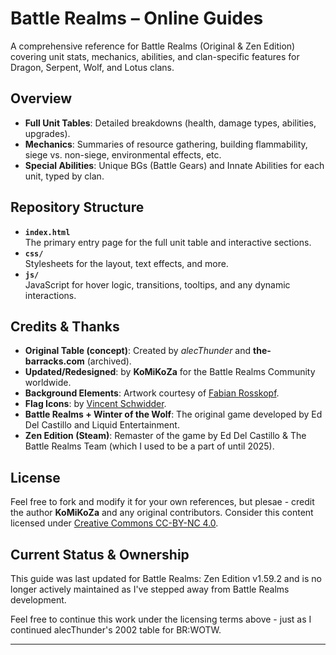 # Battle Realms – Online Guides

A comprehensive reference for Battle Realms (Original & Zen Edition) covering unit stats, mechanics, abilities, and clan-specific features for Dragon, Serpent, Wolf, and Lotus clans.

## Overview
- **Full Unit Tables**: Detailed breakdowns (health, damage types, abilities, upgrades).
- **Mechanics**: Summaries of resource gathering, building flammability, siege vs. non-siege, environmental effects, etc.
- **Special Abilities**: Unique BGs (Battle Gears) and Innate Abilities for each unit, typed by clan.

## Repository Structure
- **`index.html`**  
  The primary entry page for the full unit table and interactive sections.  
- **`css/`**  
  Stylesheets for the layout, text effects, and more.  
- **`js/`**  
  JavaScript for hover logic, transitions, tooltips, and any dynamic interactions.  

## Credits & Thanks
- **Original Table (concept)**: Created by *alecThunder* and **the-barracks.com** (archived).  
- **Updated/Redesigned**: by **KoMiKoZa** for the Battle Realms Community worldwide.  
- **Background Elements**: Artwork courtesy of [Fabian Rosskopf](https://www.artstation.com/faro).  
- **Flag Icons**: by [Vincent Schwidder](https://www.iconfinder.com/yummygum).  
- **Battle Realms + Winter of the Wolf**: The original game developed by Ed Del Castillo and Liquid Entertainment.
- **Zen Edition (Steam)**: Remaster of the game by Ed Del Castillo & The Battle Realms Team (which I used to be a part of until 2025).

## License
Feel free to fork and modify it for your own references, but plesae - credit the author **KoMiKoZa** and any original contributors. Consider this content licensed under [Creative Commons CC-BY-NC 4.0](https://creativecommons.org/licenses/by-nc/4.0/).

## Current Status & Ownership

This guide was last updated for Battle Realms: Zen Edition v1.59.2 and is no longer actively maintained as I've stepped away from Battle Realms development.

Feel free to continue this work under the licensing terms above - just as I continued alecThunder's 2002 table for BR:WOTW.

---


